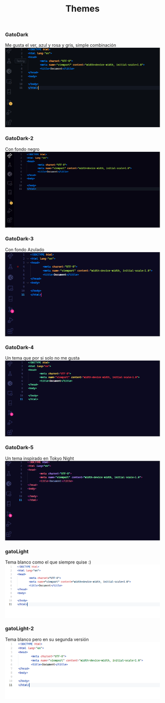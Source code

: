 <h1 align="center">
  <br>
        Themes
  <br>
  <br>
</h1>

### GatoDark
Me gusta el ver, azul y rosa y gris, simple combinación
<img src="./themes/dark/gato-dark.png" alt="GatoDark">

### GatoDark-2
Con fondo negro
<img src="./themes/dark/gato-dark-2.png" alt="GatoDark-2">

### GatoDark-3
Con fondo Azulado
<img src="./themes/dark/gato-dark-3.png" alt="GatoDark-3">

### GatoDark-4
Un tema que por si solo no me gusta
<img src="./themes/dark/gato-dark-4.png" alt="GatoDark-4">

### GatoDark-5
Un tema inspirado en Tokyo Night
<img src="./themes/dark/gato-dark-5.png" alt="GatoDark-5">

### gatoLight
Tema blanco como el que siempre quise :)
<img src="./themes/light/gato-light.png" alt="gatoLight">

### gatoLight-2
Tema blanco pero en su segunda versión
<img src="./themes/light/gato-light-2.png" alt="gatoLight-2">
